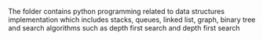 The folder contains python programming related to data structures implementation which includes stacks, queues, linked list, graph, binary tree and search algorithms such as depth first search and depth first search
